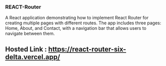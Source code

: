### REACT-Router

A React application demonstrating how to implement React Router for creating multiple pages with different routes. The app includes three pages: Home, About, and Contact, with a navigation bar that allows users to navigate between them.

## Hosted Link : https://react-router-six-delta.vercel.app/
